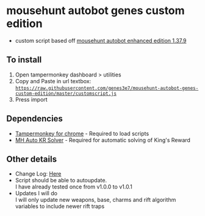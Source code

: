 # mousehunt autobot genes custom edition
- custom script based off [mousehunt autobot enhanced edition 1.37.9](https://greasyfork.org/en/scripts/5705-mousehunt-autobot-enhanced-edition?version=214422)

## To install
1. Open tampermonkey dashboard > utilities
2. Copy and Paste in url textbox:<br/>
[`https://raw.githubusercontent.com/genes3e7/mousehunt-autobot-genes-custom-edition/master/customscript.js`](https://raw.githubusercontent.com/genes3e7/mousehunt-autobot-genes-custom-edition/master/customscript.js)
3. Press import

## Dependencies
- [Tampermonkey for chrome](https://chrome.google.com/webstore/detail/tampermonkey/dhdgffkkebhmkfjojejmpbldmpobfkfo?hl=en) - Required to load scripts
- [MH Auto KR Solver](https://greasyfork.org/en/scripts/13809-mh-auto-kr-solver) - Required for automatic solving of King's Reward

## Other details
- Change Log: [Here](./changelog.md)
- Script should be able to autoupdate.<br/>
I have already tested once from v1.0.0 to v1.0.1
- Updates I will do<br/>
I will only update new weapons, base, charms and rift algorithm variables to include newer rift traps
